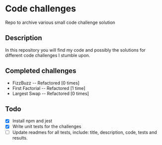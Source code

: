 # Code challenges

Repo to archive various small code challenge solution

## Description

In this repository you will find my code and possibly the solutions for different code challenges I stumble upon.

## Completed challenges

- FizzBuzz -- Refactored [0 times]
- First Factorial -- Refactored [1 time]
- Largest Swap -- Refactored [0 times]

## Todo
- [x] Install npm and jest
- [x] Write unit tests for the challenges
- [ ] Update readmes for all tests, include: title, description, code, tests and results.
